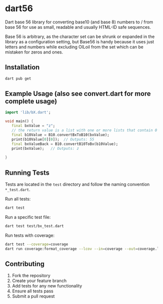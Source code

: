 # dart56
Dart base 56 library for converting base10 (and base 8) numbers to / from base 56 for use as small, readable and usually HTML-ID safe sequences. 

Base 56 is arbitrary, as the character set can be shrunk or expanded in the library as a configuration setting, but Base56 is handy because it uses just letters and numbers while excluding OILoil from the set which can be mistaken for zeros and ones.

## Installation
```bash
dart pub get
```

## Example Usage (also see convert.dart for more complete usage)
```dart
import 'lib/bX.dart';

void main() {
   final bxValue = "z";
   // the return value is a list with one or more lists that contain 0 or 1 ints
   final b10Value = B10.convertBxToB10(bxValue);
   print(b10Value[0][0]);  // Outputs: 55
   final bxValueBack = B10.convertB10ToBx(b10Value);
   print(bxValue);   // Outputs: z
   
}
```

## Running Tests
Tests are located in the `test` directory and follow the naming convention `*_test.dart`.

Run all tests:
```bash
dart test
```

Run a specific test file:
```bash
dart test test/bx_test.dart
```

Run tests with coverage:
```bash
dart test --coverage=coverage
dart run coverage:format_coverage --lcov --in=coverage --out=coverage.lcov --packages=.packages --report-on=lib
```

## Contributing
1. Fork the repository
2. Create your feature branch
3. Add tests for any new functionality
4. Ensure all tests pass
5. Submit a pull request
